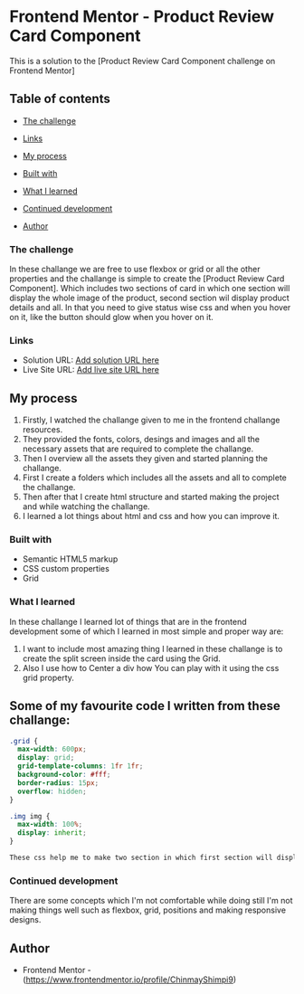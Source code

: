 # Frontend Mentor - Product Review Card Component

This is a solution to the [Product Review Card Component challenge on Frontend Mentor]

## Table of contents

- [The challenge](#the-challenge)

- [Links](#links)

- [My process](#my-process)

- [Built with](#built-with)

- [What I learned](#what-i-learned)

- [Continued development](#continued-development)

- [Author](#author)


### The challenge

In these challange we are free to use flexbox or grid or all the other properties and the challange is simple to create the [Product Review Card Component].
Which includes two sections of card in which one section will display the whole image of the product, second section wil display product details and all.
In that you need to give status wise css and when you hover on it, like the button should glow when you hover on it.


### Links

- Solution URL: [Add solution URL here](https://your-solution-url.com)
- Live Site URL: [Add live site URL here](https://your-live-site-url.com)


## My process

1. Firstly, I watched the challange given to me in the frontend challange resources.
2. They provided the fonts, colors, desings and images and all the necessary assets that are required to complete the challange.
3. Then I overview all the assets they  given and started planning the challange.
4. First I create a folders which includes all the assets and all to complete the challange.
5. Then after that I create html structure  and started making the project and while watching the challange.
6. I learned a lot things about html and css and how you can improve it.


### Built with

- Semantic HTML5 markup
- CSS custom properties
- Grid


### What I learned

In these challange I learned lot of things that are in the frontend development some of which  I learned in most simple and proper way are:

1. I want to include most amazing thing I learned in these challange is to create the split screen inside the card using the Grid.
2. Also I use how to Center a div how You can play with it using the css grid property.


## Some of my favourite code I written from these challange:

```css
.grid {
  max-width: 600px;
  display: grid;
  grid-template-columns: 1fr 1fr;
  background-color: #fff;
  border-radius: 15px;
  overflow: hidden;
}

.img img {
  max-width: 100%;
  display: inherit;
}

These css help me to make two section in which first section will display the whole image of the product, second section wil display product details and all using the css grid property which will help in making the design in very simple and is same like the challange in most of the perfect manner also I'm simple able to manage all the elements in these section with proper style.
```

### Continued development

There are some concepts which I'm not comfortable while doing still I'm not making things well such as flexbox, grid, positions and making responsive designs.

## Author

- Frontend Mentor - (https://www.frontendmentor.io/profile/ChinmayShimpi9)

